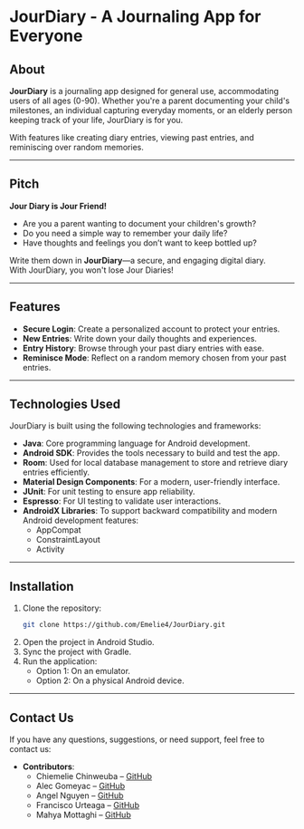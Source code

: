 # JourDiary - A Journaling App for Everyone

## About
**JourDiary** is a journaling app designed for general use, accommodating users of all ages (0-90). Whether you're a parent documenting your child's milestones, an individual capturing everyday moments, or an elderly person keeping track of your life, JourDiary is for you.

With features like creating diary entries, viewing past entries, and reminiscing over random memories.

---

## Pitch
**Jour Diary is Jour Friend!**

- Are you a parent wanting to document your children's growth?  
- Do you need a simple way to remember your daily life?  
- Have thoughts and feelings you don’t want to keep bottled up?  

Write them down in **JourDiary**—a secure, and engaging digital diary.  
With JourDiary, you won't lose Jour Diaries!

---

## Features
- **Secure Login**: Create a personalized account to protect your entries.
- **New Entries**: Write down your daily thoughts and experiences.
- **Entry History**: Browse through your past diary entries with ease.
- **Reminisce Mode**: Reflect on a random memory chosen from your past entries.

---

## Technologies Used
JourDiary is built using the following technologies and frameworks:

- **Java**: Core programming language for Android development.
- **Android SDK**: Provides the tools necessary to build and test the app.
- **Room**: Used for local database management to store and retrieve diary entries efficiently.
- **Material Design Components**: For a modern, user-friendly interface.
- **JUnit**: For unit testing to ensure app reliability.
- **Espresso**: For UI testing to validate user interactions.
- **AndroidX Libraries**: To support backward compatibility and modern Android development features:
  - AppCompat
  - ConstraintLayout
  - Activity

---

## Installation
1. Clone the repository:
   ```bash
   git clone https://github.com/Emelie4/JourDiary.git
2. Open the project in Android Studio.
3. Sync the project with Gradle.
4. Run the application:
   - Option 1: On an emulator.
   -  Option 2: On a physical Android device.

---

## Contact Us
If you have any questions, suggestions, or need support, feel free to contact us:  
- **Contributors**:  
  - Chiemelie Chinweuba – [GitHub](https://github.com/Emelie4)  
  - Alec Gomeyac – [GitHub](https://github.com/AlecCaesar)  
  - Angel Nguyen – [GitHub](https://github.com/AsianBMO)  
  - Francisco Urteaga – [GitHub](https://github.com/fdu2003)  
  - Mahya Mottaghi – [GitHub](https://github.com/MahyaMottaghi)

